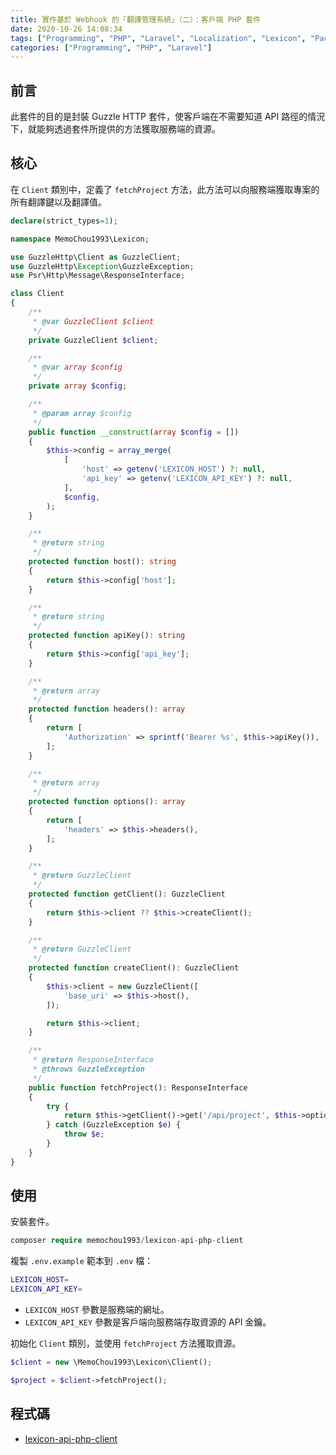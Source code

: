 ```yaml
---
title: 實作基於 Webhook 的「翻譯管理系統」（二）：客戶端 PHP 套件
date: 2020-10-26 14:08:34
tags: ["Programming", "PHP", "Laravel", "Localization", "Lexicon", "Package Development"]
categories: ["Programming", "PHP", "Laravel"]
---
```


## 前言

此套件的目的是封裝 Guzzle HTTP 套件，使客戶端在不需要知道 API 路徑的情況下，就能夠透過套件所提供的方法獲取服務端的資源。

## 核心

在 `Client` 類別中，定義了 `fetchProject` 方法，此方法可以向服務端獲取專案的所有翻譯鍵以及翻譯值。

```php
declare(strict_types=1);

namespace MemoChou1993\Lexicon;

use GuzzleHttp\Client as GuzzleClient;
use GuzzleHttp\Exception\GuzzleException;
use Psr\Http\Message\ResponseInterface;

class Client
{
    /**
     * @var GuzzleClient $client
     */
    private GuzzleClient $client;

    /**
     * @var array $config
     */
    private array $config;

    /**
     * @param array $config
     */
    public function __construct(array $config = [])
    {
        $this->config = array_merge(
            [
                'host' => getenv('LEXICON_HOST') ?: null,
                'api_key' => getenv('LEXICON_API_KEY') ?: null,
            ],
            $config,
        );
    }

    /**
     * @return string
     */
    protected function host(): string
    {
        return $this->config['host'];
    }

    /**
     * @return string
     */
    protected function apiKey(): string
    {
        return $this->config['api_key'];
    }

    /**
     * @return array
     */
    protected function headers(): array
    {
        return [
            'Authorization' => sprintf('Bearer %s', $this->apiKey()),
        ];
    }

    /**
     * @return array
     */
    protected function options(): array
    {
        return [
            'headers' => $this->headers(),
        ];
    }

    /**
     * @return GuzzleClient
     */
    protected function getClient(): GuzzleClient
    {
        return $this->client ?? $this->createClient();
    }

    /**
     * @return GuzzleClient
     */
    protected function createClient(): GuzzleClient
    {
        $this->client = new GuzzleClient([
            'base_uri' => $this->host(),
        ]);

        return $this->client;
    }

    /**
     * @return ResponseInterface
     * @throws GuzzleException
     */
    public function fetchProject(): ResponseInterface
    {
        try {
            return $this->getClient()->get('/api/project', $this->options());
        } catch (GuzzleException $e) {
            throw $e;
        }
    }
}
```

## 使用

安裝套件。

```php
composer require memochou1993/lexicon-api-php-client
```

複製 `.env.example` 範本到 `.env` 檔：

```bash
LEXICON_HOST=
LEXICON_API_KEY=
```

- `LEXICON_HOST` 參數是服務端的網址。
- `LEXICON_API_KEY` 參數是客戶端向服務端存取資源的 API 金鑰。

初始化 `Client` 類別，並使用 `fetchProject` 方法獲取資源。

```php
$client = new \MemoChou1993\Lexicon\Client();

$project = $client->fetchProject();
```

## 程式碼

- [lexicon-api-php-client](https://github.com/memochou1993/lexicon-api-php-client)
